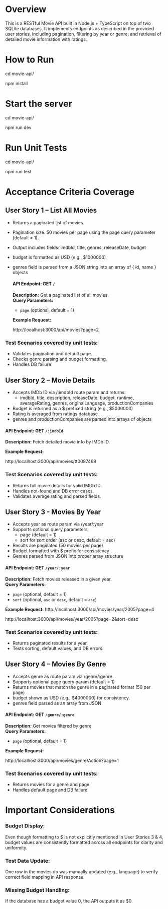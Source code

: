 # **Overview**

This is a RESTful Movie API built in Node.js + TypeScript on top of two SQLite databases. It implements endpoints as described in the provided user stories, including pagination, filtering by year or genre, and retrieval of detailed movie information with ratings.

# **How to Run**

cd movie-api/

npm install

# **Start the server**

cd movie-api/

npm run dev

# **Run Unit Tests**

cd movie-api/

npm run test

# Acceptance Criteria Coverage

## User Story 1 – List All Movies

- Returns a paginated list of movies.
- Pagination size: 50 movies per page using the page query parameter (default = 1).
- Output includes fields:
imdbId, title, genres, releaseDate, budget
- budget is formatted as USD (e.g., $1000000)
- genres field is parsed from a JSON string into an array of { id, name } objects


  #### API Endpoint: GET `/`
  **Description:** Get a paginated list of all movies.  
  **Query Parameters:**
  - `page` (optional, default = 1)
  
  **Example Request:**
  
  http://localhost:3000/api/movies?page=2

### Test Scenarios covered by unit tests:
- Validates pagination and default page.
- Checks genre parsing and budget formatting.
- Handles DB failure.


## User Story 2 – Movie Details

- Accepts IMDb ID via /:imdbId route param and returns:
    - imdbId, title, description, releaseDate, budget, runtime,
averageRating, genres, originalLanguage, productionCompanies
- Budget is returned as a $ prefixed string (e.g., $5000000)
- Rating is averaged from ratings database
- genres and productionCompanies are parsed into arrays of objects

#### API Endpoint: GET `/:imdbId`
**Description:** Fetch detailed movie info by IMDb ID.

**Example Request:**

http://localhost:3000/api/movies/tt0087469

### Test Scenarios covered by unit tests:
- Returns full movie details for valid IMDb ID.
- Handles not-found and DB error cases.
- Validates average rating and parsed fields.

## User Story 3 - Movies By Year

- Accepts year as route param via /year/:year
- Supports optional query parameters:
    - page (default = 1)
    - sort for sort order (asc or desc, default = asc)
- Results are paginated (50 movies per page)
- Budget formatted with $ prefix for consistency
- Genres parsed from JSON into proper array structure

#### API Endpoint: GET `/year/:year`
**Description:** Fetch movies released in a given year.  
**Query Parameters:**
- `page` (optional, default = 1)
- `sort` (optional, `asc` or `desc`, default = `asc`)

**Example Request:**
http://localhost:3000/api/movies/year/2005?page=4

http://localhost:3000/api/movies/year/2005?page=2&sort=desc

### Test Scenarios covered by unit tests:
- Returns paginated results for a year.
- Tests sorting, default values, and DB errors.

## User Story 4 – Movies By Genre

- Accepts genre as route param via /genre/:genre
- Supports optional page query param (default = 1)
- Returns movies that match the genre in a paginated format (50 per page)
- budget shown as USD (e.g., $4000000) for consistency.
- genres field parsed as an array from JSON

#### API Endpoint: GET `/genre/:genre`
**Description:** Get movies filtered by genre.  
**Query Parameters:**
- `page` (optional, default = 1)

**Example Request:**

http://localhost:3000/api/movies/genre/Action?page=1

### Test Scenarios covered by unit tests:
- Returns movies for a genre and page.
- Handles default page and DB failure.


# Important Considerations

### Budget Display:

Even though formatting to $ is not explicitly mentioned in User Stories 3 & 4, budget values are consistently formatted across all endpoints for clarity and uniformity.

### Test Data Update:

One row in the movies.db was manually updated (e.g., language) to verify correct field mapping in API response.

### Missing Budget Handling:

If the database has a budget value 0, the API outputs it as $0.